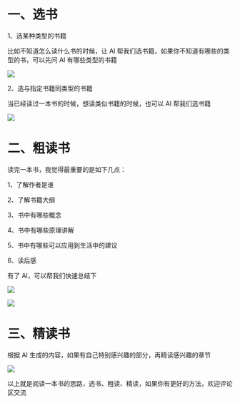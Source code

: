 # 一、选书

1、选某种类型的书籍

比如不知道怎么读什么书的时候，让 AI 帮我们选书籍，如果你不知道有哪些的类型的书，可以先问 AI 有哪些类型的书籍

![](https://raw.githubusercontent.com/muchuang1024/imgcdn/master/image-20231207230732682.png)

2、选与指定书籍同类型的书籍

当已经读过一本书的时候，想读类似书籍的时候，也可以 AI 帮我们选书籍

![](https://raw.githubusercontent.com/muchuang1024/imgcdn/master/image-20231207230640754.png)

# 二、粗读书

读完一本书，我觉得最重要的是如下几点：

1、了解作者是谁

2、了解书籍大纲

3、书中有哪些概念

4、书中有哪些原理讲解

5、书中有哪些可以应用到生活中的建议

6、读后感

有了 AI，可以帮我们快速总结下

![](https://raw.githubusercontent.com/muchuang1024/imgcdn/master/image-20231207231542663.png)

![](https://raw.githubusercontent.com/muchuang1024/imgcdn/master/image-20231207231644114.png)

# 三、精读书

根据 AI 生成的内容，如果有自己特别感兴趣的部分，再精读感兴趣的章节

![](https://raw.githubusercontent.com/muchuang1024/imgcdn/master/image-20231207232055535.png)

以上就是阅读一本书的思路，选书、粗读、精读，如果你有更好的方法，欢迎评论区交流
